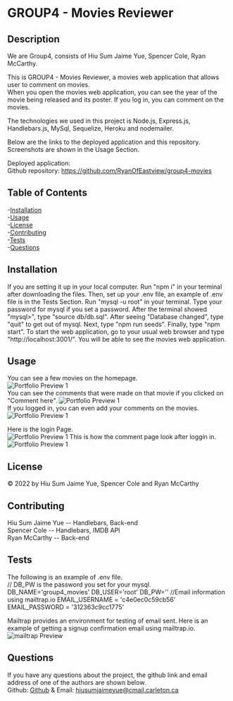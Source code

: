 # GROUP4 - Movies Reviewer
                
## Description       
We are Group4, consists of Hiu Sum Jaime Yue, Spencer Cole, Ryan McCarthy.         

This is GROUP4 - Movies Reviewer, a movies web application that allows user to comment on movies.         
When you open the movies web application, you can see the year of the movie being released and its poster. 
If you log in, you can comment on the movies.      

The technologies we used in this project is Node.js, Express.js, Handlebars.js, MySql, Sequelize, Heroku and nodemailer.

Below are the links to the deployed application and this repository. Screenshots are shown in the Usage Section.

Deployed application:         
Github repository: https://github.com/RyanOfEastview/group4-movies

## Table of Contents               
-[Installation](#installation)          
-[Usage](#usage)          
-[License](#license)          
-[Contributing](#contributing)          
-[Tests](#tests)        
-[Questions](#questions)        

## Installation         
If you are setting it up in your local computer. Run "npm i" in your terminal after downloading the files. Then, set up your .env file, an example of .env file is in the Tests Section. Run "mysql -u root" in your terminal. Type your password for mysql if you set a password. After the terminal showed "mysql>", type "source db/db.sql". After seeing "Database changed", type "quit" to get out of mysql. Next, type "npm run seeds". Finally, type "npm start". To start the web application, go to your usual web browser and type "http://localhost:3001/". You will be able to see the movies web application.                

## Usage         
You can see a few movies on the homepage.           
![Portfolio Preview 1](web "Portfolio Preview 1")          
You can see the comments that were made on that movie if you clicked on "Comment here". 
![Portfolio Preview 1](web "Portfolio Preview 1")                      
If you logged in, you can even add your comments on the movies.                 
![Portfolio Preview 1](web "Portfolio Preview 1") 

Here is the login Page.             
![Portfolio Preview 1](web "Portfolio Preview 1") 
This is how the comment page look after loggin in.   
![Portfolio Preview 1](web "Portfolio Preview 1")      


## License         
&copy; 2022 by Hiu Sum Jaime Yue, Spencer Cole and Ryan McCarthy         
 
         

## Contributing         
Hiu Sum Jaime Yue -- Handlebars, Back-end          
Spencer Cole  -- Handlebars, IMDB API          
Ryan McCarthy    --  Back-end           

## Tests         
The following is an example of .env file.      
// DB_PW is the password you set for your mysql.
DB_NAME='group4_movies'
DB_USER='root'
DB_PW=''
//Email information using mailtrap.io
EMAIL_USERNAME = 'c4e0ec0c59cb56'
EMAIL_PASSWORD = '312363c9cc1775'

Mailtrap provides an environment for testing of email sent.
Here is an example of getting a signup confirmation email 
using mailtrap.io.              
![mailtrap Preview](web "mailtrap Preview") 


## Questions         
If you have any questions about the project, 
the github link and email address of one of the authors are shown below.                   
Github: [Github](https://github.com/HiuSumJaimeYue) 
& Email: [hiusumjaimeyue@cmail.carleton.ca](mailto:hiusumjaimeyue@cmail.carleton.ca)
